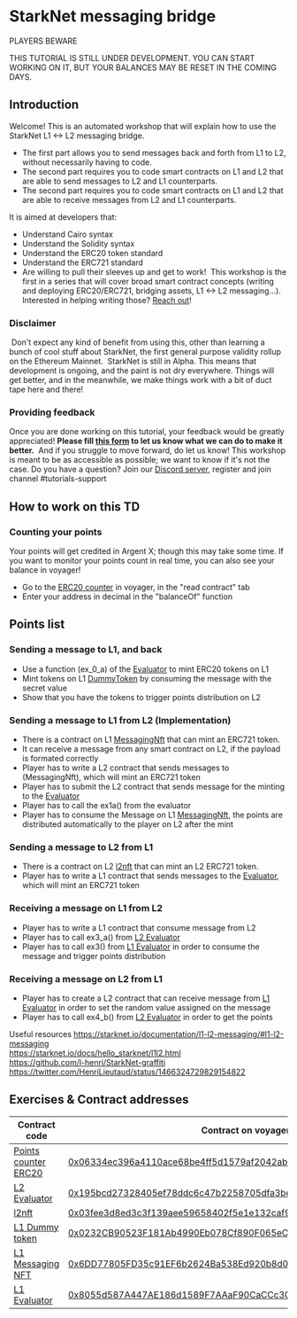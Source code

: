 # StarkNet messaging bridge

PLAYERS BEWARE

THIS TUTORIAL IS STILL UNDER DEVELOPMENT. YOU CAN START WORKING ON IT, BUT YOUR BALANCES MAY BE RESET IN THE COMING DAYS.

## Introduction
Welcome! This is an automated workshop that will explain how to use the StarkNet L1 <-> L2 messaging bridge. 
- The first part allows you to send messages back and forth from L1 to L2, without necessarily having to code.
- The second part requires you to code smart contracts on L1 and L2 that are able to send messages to L2 and L1 counterparts.
- The second part requires you to code smart contracts on L1 and L2 that are able to receive messages from L2 and L1 counterparts.

It is aimed at developers that:
- Understand Cairo syntax
- Understand the Solidity syntax
- Understand the ERC20 token standard
- Understand the ERC721 standard
- Are willing to pull their sleeves up and get to work!
​
This workshop is the first in a series that will cover broad smart contract concepts (writing and deploying ERC20/ERC721, bridging assets, L1 <-> L2 messaging...). 
Interested in helping writing those? [Reach out](https://twitter.com/HenriLieutaud)!
​

### Disclaimer
​
Don't expect any kind of benefit from using this, other than learning a bunch of cool stuff about StarkNet, the first general purpose validity rollup on the Ethereum Mainnet.
​
StarkNet is still in Alpha. This means that development is ongoing, and the paint is not dry everywhere. Things will get better, and in the meanwhile, we make things work with a bit of duct tape here and there!
​

### Providing feedback
Once you are done working on this tutorial, your feedback would be greatly appreciated! 
**Please fill [this form](https://forms.reform.app/starkware/untitled-form-4/kaes2e) to let us know what we can do to make it better.** 
​
And if you struggle to move forward, do let us know! This workshop is meant to be as accessible as possible; we want to know if it's not the case.
​
Do you have a question? Join our [Discord server](https://discord.gg/YHz7drT3), register and join channel #tutorials-support
​

## How to work on this TD

### Counting your points
Your points will get credited in Argent X; though this may take some time. If you want to monitor your points count in real time, you can also see your balance in voyager!
​
-   Go to the  [ERC20 counter](https://goerli.voyager.online/contract/0x06334ec396a4110ace68be4ff5d1579af2042abebae12632e32fc567bc461ed1#readContract)  in voyager, in the "read contract" tab
-   Enter your address in decimal in the "balanceOf" function

## Points list

### Sending a message to L1, and back
- Use a function (ex_0_a) of the [Evaluator](https://goerli.voyager.online/contract/0x195bcd27328405ef78ddc6c47b2258705dfa3bea21f7e887e66475664b84c5b) to mint ERC20 tokens on L1 
- Mint tokens on L1 [DummyToken](https://goerli.etherscan.io/address/0x0232CB90523F181Ab4990Eb078Cf890F065eC395) by consuming the message with the secret value 
- Show that you have the tokens to trigger points distribution on L2

### Sending a message to L1 from L2 (Implementation)
- There is a contract on L1 [MessagingNft](https://goerli.etherscan.io/address/0x6DD77805FD35c91EF6b2624Ba538Ed920b8d0b4E) that can mint an ERC721 token.
- It can receive a message from any smart contract on L2, if the payload is formated correctly
- Player has to write a L2 contract that sends messages to (MessagingNft), which will mint an ERC721 token
- Player has to submit the L2 contract that sends message for the minting to the [Evaluator](https://goerli.voyager.online/contract/0x195bcd27328405ef78ddc6c47b2258705dfa3bea21f7e887e66475664b84c5b)
- Player has to call the ex1a() from the evaluator 
- Player has to consume the Message on L1 [MessagingNft](https://goerli.etherscan.io/address/0x6DD77805FD35c91EF6b2624Ba538Ed920b8d0b4E), the points are distributed automatically to the player on L2 after the mint
### Sending a message to L2 from L1
- There is a contract on L2 [l2nft](https://goerli.voyager.online/contract/0x03fee3d8ed3c3f139aee59658402f5e1e132caf9bd9d13c6f767024a824f7470) that can mint an L2 ERC721 token.
- Player has to write a L1 contract that sends messages to the [Evaluator](https://goerli.voyager.online/contract/0x195bcd27328405ef78ddc6c47b2258705dfa3bea21f7e887e66475664b84c5b), which will mint an ERC721 token

### Receiving a message on L1 from L2
- Player has to write a L1 contract that consume message from L2
- Player has to call ex3_a() from [L2 Evaluator](https://goerli.voyager.online/contract/0x195bcd27328405ef78ddc6c47b2258705dfa3bea21f7e887e66475664b84c5b)
- Player has to call ex3() from [L1 Evaluator](https://goerli.etherscan.io/address/0x8055d587A447AE186d1589F7AAaF90CaCCc30179) in order to consume the message and trigger points distribution
### Receiving a message on L2 from L1
- Player has to create a L2 contract that can receive message from [L1 Evaluator](https://goerli.etherscan.io/address/0x8055d587A447AE186d1589F7AAaF90CaCCc30179) in order to set the random value assigned on the message
- Player has to call ex4_b() from [L2 Evaluator](https://goerli.voyager.online/contract/0x195bcd27328405ef78ddc6c47b2258705dfa3bea21f7e887e66475664b84c5b) in order to get the points

Useful resources
https://starknet.io/documentation/l1-l2-messaging/#l1-l2-messaging  
https://starknet.io/docs/hello_starknet/l1l2.html  
https://github.com/l-henri/StarkNet-graffiti  
https://twitter.com/HenriLieutaud/status/1466324729829154822  

## Exercises & Contract addresses 
|Contract code|Contract on voyager|
|---|---|
|[Points counter ERC20](contracts/token/ERC20/TDERC20.cairo)|[0x06334ec396a4110ace68be4ff5d1579af2042abebae12632e32fc567bc461ed1](https://goerli.voyager.online/contract/0x06334ec396a4110ace68be4ff5d1579af2042abebae12632e32fc567bc461ed1)|
|[L2 Evaluator](contracts/Evaluator.cairo)|[0x195bcd27328405ef78ddc6c47b2258705dfa3bea21f7e887e66475664b84c5b](https://goerli.voyager.online/contract/0x195bcd27328405ef78ddc6c47b2258705dfa3bea21f7e887e66475664b84c5b)|
|[l2nft](contracts/l2nft.cairo)|[0x03fee3d8ed3c3f139aee59658402f5e1e132caf9bd9d13c6f767024a824f7470](https://goerli.voyager.online/contract/0x03fee3d8ed3c3f139aee59658402f5e1e132caf9bd9d13c6f767024a824f7470)|
|[L1 Dummy token](contracts/L1/DummyToken.sol)|[0x0232CB90523F181Ab4990Eb078Cf890F065eC395](https://goerli.etherscan.io/address/0x0232CB90523F181Ab4990Eb078Cf890F065eC395)|
|[L1 Messaging NFT](contracts/L1/MessagingNft.sol)|[0x6DD77805FD35c91EF6b2624Ba538Ed920b8d0b4E](https://goerli.etherscan.io/address/0x6DD77805FD35c91EF6b2624Ba538Ed920b8d0b4E)|
|[L1 Evaluator](contracts/L1/Evaluator.sol)|[0x8055d587A447AE186d1589F7AAaF90CaCCc30179](https://goerli.etherscan.io/address/0x8055d587A447AE186d1589F7AAaF90CaCCc30179)|
